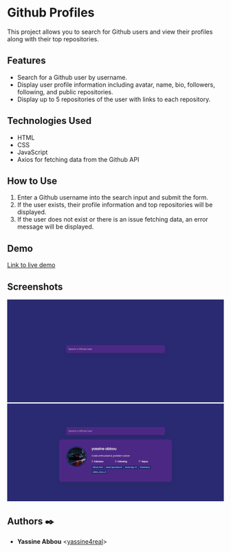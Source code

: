 # Github Profiles

This project allows you to search for Github users and view their profiles along with their top repositories.

## Features

- Search for a Github user by username.
- Display user profile information including avatar, name, bio, followers, following, and public repositories.
- Display up to 5 repositories of the user with links to each repository.

## Technologies Used

- HTML
- CSS
- JavaScript
- Axios for fetching data from the Github API

## How to Use

1. Enter a Github username into the search input and submit the form.
2. If the user exists, their profile information and top repositories will be displayed.
3. If the user does not exist or there is an issue fetching data, an error message will be displayed.

## Demo

[Link to live demo](https://yassine4real.github.io/Github-Profil/) 

## Screenshots

![Screenshot 1](screenshot1.png)
![Screenshot 2](screenshot2.png)

## Authors :black_nib:

- **Yassine Abbou** <[yassine4real](https://github.com/yassine4real)>

